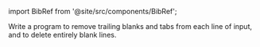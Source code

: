 import BibRef from '@site/src/components/BibRef';

Write a program to remove trailing blanks and tabs from each
line of input, and to delete entirely blank lines. <BibRef id='KR1988' pages='p. 31'></BibRef>